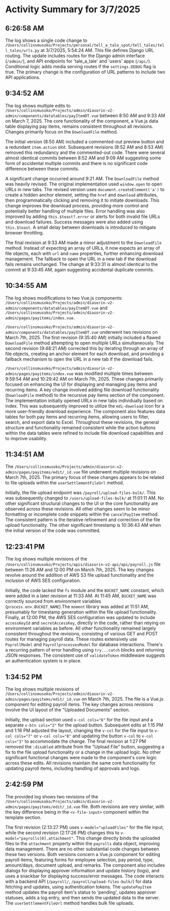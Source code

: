 # Activity Summary for 3/7/2025

## 6:26:58 AM
The log shows a single code change to `/Users/collinsmusoko/Projects/personal/tell_a_tale_spot/tell_tales/tell_tales/urls.py` at 3/7/2025, 5:54:24 AM.  This file defines Django URL routing. The update includes routes for the Django admin interface (`/admin/`), and API endpoints for 'tale_a_tale' and 'users' apps (`/api/`).  Conditional logic adds media serving routes if the `settings.DEBUG` flag is true.  The primary change is the configuration of URL patterns to include two API applications.


## 9:34:52 AM
The log shows multiple edits to `/Users/collinsmusoko/Projects/admin/diasorin-v2-admin/components/datatables/payItemDT.vue`  between 8:50 AM and 9:33 AM on March 7, 2025.  The core functionality of the component, a Vue.js data table displaying pay items, remains consistent throughout all revisions.  Changes primarily focus on the `DownloadFile` method.

The initial version (8:50 AM) included a commented-out preview button and a redundant `item.action` slot.  Subsequent revisions (8:52 AM and 8:53 AM) removed this redundancy and the commented-out code.  There were several almost identical commits between 8:52 AM and 9:09 AM suggesting some form of accidental multiple commits and there is no significant code difference between these commits.


A significant change occurred around 9:21 AM. The `DownloadFile` method was heavily revised. The original implementation used `window.open` to open URLs in new tabs. The revised version uses  `document.createElement('a')` to create a hidden anchor element, setting the `href` and `download` attributes, then programmatically clicking and removing it to initiate downloads. This change improves the download process, providing more control and potentially better handling of multiple files.  Error handling was also improved by adding  `this.$toast?.error` or alerts for both invalid file URLs and download failures.  Success messages were also added using `this.$toast`.  A small delay between downloads is introduced to mitigate browser throttling.

The final revision at 9:33 AM made a minor adjustment to the `DownloadFile` method.  Instead of expecting an array of URLs, it now expects an array of file objects, each with `url` and `name` properties, further enhancing download management. The fallback to open the URL in a new tab if the download fails remains unchanged.  The change at 9:33:31 is almost identical to the commit at 9:33:45 AM, again suggesting accidental duplicate commits.


## 10:34:55 AM
The log shows modifications to two Vue.js components: `/Users/collinsmusoko/Projects/admin/diasorin-v2-admin/components/datatables/payItemDT.vue` and `/Users/collinsmusoko/Projects/admin/diasorin-v2-admin/pages/payitems/index.vue`.

`/Users/collinsmusoko/Projects/admin/diasorin-v2-admin/components/datatables/payItemDT.vue` underwent two revisions on March 7th, 2025. The first revision (9:35:40 AM)  initially included a flawed `DownloadFile` method attempting to open multiple URLs simultaneously.  The second revision (9:48:21 AM) corrected this by iterating through an array of file objects, creating an anchor element for each download, and providing a fallback mechanism to open the URL in a new tab if the download fails.

`/Users/collinsmusoko/Projects/admin/diasorin-v2-admin/pages/payitems/index.vue` was modified multiple times between 9:59:54 AM and 10:29:42 AM on March 7th, 2025.  These changes primarily focused on enhancing the UI for displaying and managing pay items and recurring items.  A key change involved adding file download functionality (`DownloadFile` method)  to the recursive pay items section of the component.  The implementation initially opened URLs in new tabs individually based on index. This was subsequently improved to utilize the `mdi-download` icon for a more user-friendly download experience.  The component also features data tables for both pay items and recurring items, allowing users to filter, search, and export data to Excel.  Throughout these revisions, the general structure and functionality remained consistent while the action buttons within the data tables were refined to include file download capabilities and to improve usability.


## 11:34:51 AM
The `/Users/collinsmusoko/Projects/admin/diasorin-v2-admin/pages/payitems/edit/_id.vue` file underwent multiple revisions on March 7th, 2025.  The primary focus of these changes appears to be related to file uploads within the `userSettlementFileUrl` method.

Initially, the file upload endpoint was `/payroll/upload-files-bulk/`.  This was subsequently changed to `/users/upload-files-bulk/` at 11:01:11 AM.  No other significant structural changes to the UI or the core functionality are observed across these revisions.  All other changes seem to be minor formatting or incomplete code snippets within the `cancelPayItem` method. The consistent pattern is the iterative refinement and correction of the file upload functionality.  The other significant timestamp is 10:36:43 AM when the initial version of the code was committed.


## 12:23:41 PM
The log shows multiple revisions of the `/Users/collinsmusoko/Projects/apis/diasorin-v2-api/api/payroll.js` file between 11:26 AM and 12:00 PM on March 7th, 2025.  The key changes revolve around the addition of AWS S3 file upload functionality and the inclusion of AWS SES configuration.

Initially, the code lacked the `fs` module and the `BUCKET_NAME` constant, which were added in a later revision at 11:33 AM.  At 11:45 AM, `BUCKET_NAME` was correctly sourced from environment variables (`process.env.BUCKET_NAME`).The `moment` library was added at 11:51 AM, presumably for timestamp generation within the file upload functionality.  Finally, at 12:00 PM,  the AWS SES configuration was updated to include `accessKeyId` and `secretAccessKey`, directly in the code, rather than relying on environment variables as before.  All other functionality remained largely consistent throughout the revisions,  consisting of various GET and POST routes for managing payroll data.  These routes extensively use `PayrollModel` and `PayrollprocessesModel` for database interactions.  There's a recurring pattern of error handling using `try...catch` blocks and returning JSON responses.  The consistent use of `validateToken` middleware suggests an authentication system is in place.


## 1:34:52 PM
The log shows multiple revisions of `/Users/collinsmusoko/Projects/admin/diasorin-v2-admin/pages/payitems/edit/_id.vue` on March 7th, 2025.  The file is a Vue.js component for editing payroll items.  The key changes across revisions involve the UI layout of the "Uploaded Documents" section.

Initially, the upload section used `v-col cols="6"` for the file input and a separate `v-btn cols="2"` for the upload button.  Subsequent edits at 1:15 PM and 1:16 PM adjusted the layout, changing the `v-col` for the file input to `v-col cols="7"` or `v-col cols="8"` and updating the button `v-col` to `v-col cols="3"` to accommodate the change.  The final revision at 1:27 PM removed the `:disabled` attribute from the "Upload File" button, suggesting a fix to the file upload functionality or a change in the upload logic.  No other significant functional changes were made to the component's core logic across these edits.  All revisions maintain the same core functionality for updating payroll items, including handling of approvals and logs.


## 2:42:59 PM
The provided log shows two revisions of the `/Users/collinsmusoko/Projects/admin/diasorin-v2-admin/pages/payitems/edit/_id.vue` file.  Both revisions are very similar, with the key difference being in the `<v-file-input>` component within the template section.

The first revision (2:13:27 PM) uses `v-model="uploadFiles"` for the file input, while the second revision (2:17:26 PM) changes this to `v-model="payrolls[0].attachment"`. This change directly binds the uploaded files to the `attachment` property within the `payrolls` data object, improving data management.  There are no other substantial code changes between these two versions.  Both versions concern a Vue.js component for editing payroll items, featuring forms for employee selection, pay period, type, amount/days, document upload, and remarks. The component also includes dialogs for displaying approver information and update history (logs), and uses a snackbar for displaying success/error messages.  The code interacts with a backend API (`/payroll/`, `/payroll/upload-files-bulk/`) for data fetching and updates, using authentication tokens.  The `updatePayItem` method updates the payroll item's status to 'pending', updates approver statuses, adds a log entry, and then sends the updated data to the server.  The `userSettlementFileUrl` method handles bulk file uploads.
